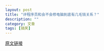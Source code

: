 ```yaml
---
layout: post
title: "评程序员和会不会修电脑到底有几毛钱关系？"
description: ""
category: 文章
tags: [搞笑]
---
```



[原文链接](http://www.phpxs.com/post/4543)